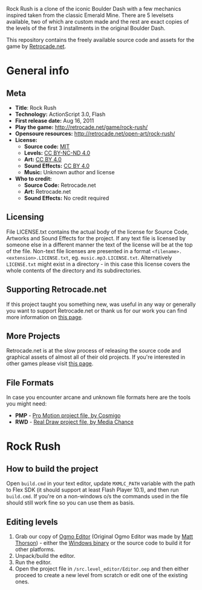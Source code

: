 Rock Rush is a clone of the iconic Boulder Dash with a few mechanics inspired taken from the classic Emerald Mine. There are 5 levelsets available, two of which are custom made and the rest are exact copies of the levels of the first 3 installments in the original Boulder Dash.

This repository contains the freely available source code and assets for the game by [Retrocade.net](http://retrocade.net).

# General info

## Meta

 * **Title**: Rock Rush
 * **Technology:** ActionScript 3.0, Flash
 * **First release date:** Aug 16, 2011
 * **Play the game:** http://retrocade.net/game/rock-rush/
 * **Opensoure resources:** http://retrocade.net/open-art/rock-rush/
 * **License:**
   * **Source code:** [MIT](https://opensource.org/licenses/MIT)
   * **Levels:** [CC BY-NC-ND 4.0](https://creativecommons.org/licenses/by-nc-nd/4.0/legalcode)
   * **Art:** [CC BY 4.0](https://creativecommons.org/licenses/by/4.0/legalcode)
   * **Sound Effects:** [CC BY 4.0](https://creativecommons.org/licenses/by/4.0/legalcode)
   * **Music:** Unknown author and license
 * **Who to credit:**
   * **Source Code:** Retrocade.net
   * **Art:** Retrocade.net
   * **Sound Effects:** No credit required

## Licensing

File LICENSE.txt contains the actual body of the license for Source Code, Artworks and Sound Effects for the project. If any text file is licensed by someone else in a different manner the text of the license will be at the top of the file. Non-text file licenses are presented in a format `<filename>.<extension>.LICENSE.txt`, eg. `music.mp3.LICENSE.txt`. Alternatively `LICENSE.txt` might exist in a directory - in this case this license covers the whole contents of the directory and its subdirectories. 

## Supporting Retrocade.net

If this project taught you something new, was useful in any way or generally you want to support Retrocade.net or thank us for our work you can find more information on [this page](http://retrocade.net/how-to-support-retrocade-net/).

## More Projects

Retrocade.net is at the slow process of releasing the source code and graphical assets of almost all of their old projects. If you're interested in other games please visit [this page](http://retrocade.net/open-art/).

## File Formats

In case you encounter arcane and unknown file formats here are the tools you might need:

 * **PMP** - [Pro Motion project file, by Cosmigo](http://www.cosmigo.com/promotion/index.php)
 * **RWD** - [Real Draw project file, by Media Chance](http://www.mediachance.com/realdraw/)

# Rock Rush

## How to build the project

Open `build.cmd` in your text editor, update `MXMLC_PATH` variable with the path to Flex SDK (it should support at least Flash Player 10.1), and then run `build.cmd`. If you're on a non-windows o/s the commands used in the file should still work fine so you can use them as basis.

## Editing levels

 1. Grab our copy of [Ogmo Editor](https://github.com/RetrocadeNet/ogmo-editor) (Original Ogmo Editor was made by [Matt Thorson](www.mattmakesgames.com)) - either the [Windows binary](https://github.com/RetrocadeNet/ogmo-editor/releases/tag/1.0) or the source code to build it for other platforms.
 2. Unpack/build the editor.
 3. Run the editor.
 4. Open the project file in `/src.level_editor/Editor.oep` and then either proceed to create a new level from scratch or edit one of the existing ones.
 
